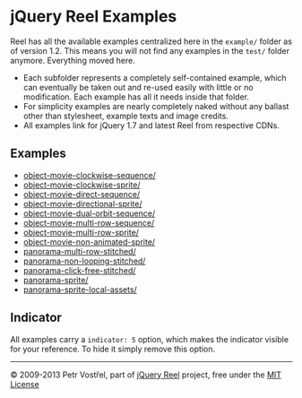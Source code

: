jQuery Reel Examples
====================

Reel has all the available examples centralized here in the `example/`
folder as of version 1.2. This means you will not find any examples in the
`test/` folder anymore. Everything moved here.

- Each subfolder represents a completely self-contained example, which can
eventually be taken out and re-used easily with little or no modification.
Each example has all it needs inside that folder.
- For simplicity examples are nearly completely naked without any ballast
other than stylesheet, example texts and image credits.
- All examples link for jQuery 1.7 and latest Reel from respective CDNs.


Examples
--------

- [object-movie-clockwise-sequence/](object-movie-clockwise-sequence/index.html)
- [object-movie-clockwise-sprite/](object-movie-clockwise-sprite/index.html)
- [object-movie-direct-sequence/](object-movie-direct-sequence/index.html)
- [object-movie-directional-sprite/](object-movie-directional-sprite/index.html)
- [object-movie-dual-orbit-sequence/](object-movie-dual-orbit-sequence/index.html)
- [object-movie-multi-row-sequence/](object-movie-multi-row-sequence/index.html)
- [object-movie-multi-row-sprite/](object-movie-multi-row-sprite/index.html)
- [object-movie-non-animated-sprite/](object-movie-non-animated-sprite/index.html)
- [panorama-multi-row-stitched/](panorama-multi-row-stitched/index.html)
- [panorama-non-looping-stitched/](panorama-non-looping-stitched/index.html)
- [panorama-click-free-stitched/](panorama-click-free-stitched/index.html)
- [panorama-sprite/](panorama-sprite/index.html)
- [panorama-sprite-local-assets/](panorama-sprite-local-assets/index.html)


Indicator
---------

All examples carry a `indicator: 5` option, which makes the indicator
visible for your reference. To hide it simply remove this option.


---
&copy; 2009-2013 Petr Vostřel, part of [jQuery Reel][reel] project, free under the [MIT License][license]



[reel]:http://reel360.org
[license]:https://raw.github.com/pisi/Reel/master/LICENSE.txt
